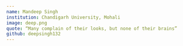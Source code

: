 ```yaml
---
name: Mandeep Singh
institution: Chandigarh University, Mohali
image: deep.png
quote: “Many complain of their looks, but none of their brains”
github: deepsingh132
---
```

